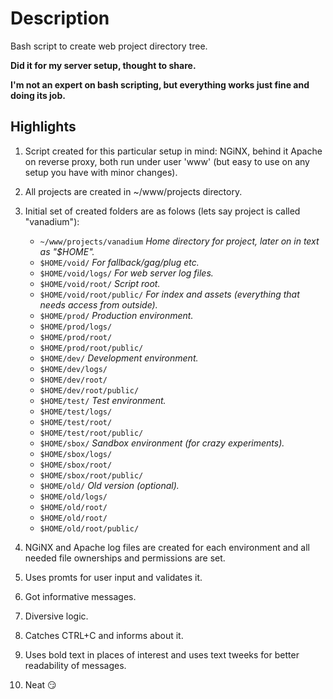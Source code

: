 # Description
Bash script to create web project directory tree.

**Did it for my server setup, thought to share.**

**I'm not an expert on bash scripting, but everything works just fine and doing its job.**

## Highlights

1. Script created for this particular setup in mind: NGiNX, behind it Apache on reverse proxy, both run under user 'www' (but easy to use on any setup you have with minor changes).
2. All projects are created in ~/www/projects directory.
3. Initial set of created folders are as folows (lets say project is called "vanadium"):

	* `~/www/projects/vanadium`	*Home directory for project, later on in text as "$HOME".*
	* `$HOME/void/`				*For fallback/gag/plug etc.*
	* `$HOME/void/logs/`		*For web server log files.*
	* `$HOME/void/root/`		*Script root.*
	* `$HOME/void/root/public/`	*For index and assets (everything that needs access from outside).*
	* `$HOME/prod/`				*Production environment.*
	* `$HOME/prod/logs/`
	* `$HOME/prod/root/`
	* `$HOME/prod/root/public/`
	* `$HOME/dev/`				*Development environment.*
	* `$HOME/dev/logs/`
	* `$HOME/dev/root/`
	* `$HOME/dev/root/public/`
	* `$HOME/test/`				*Test environment.*
	* `$HOME/test/logs/`
	* `$HOME/test/root/`
	* `$HOME/test/root/public/`
	* `$HOME/sbox/`				*Sandbox environment (for crazy experiments).*
	* `$HOME/sbox/logs/`
	* `$HOME/sbox/root/`
	* `$HOME/sbox/root/public/`
	* `$HOME/old/`				*Old version (optional).*
	* `$HOME/old/logs/`
	* `$HOME/old/root/`
	* `$HOME/old/root/`
	* `$HOME/old/root/public/`

4. NGiNX and Apache log files are created for each environment and all needed file ownerships and permissions are set.
5. Uses promts for user input and validates it.
6. Got informative messages.
7. Diversive logic.
8. Catches CTRL+C and informs about it.
9. Uses bold text in places of interest and uses text tweeks for better readability of messages.
10. Neat :smirk:
